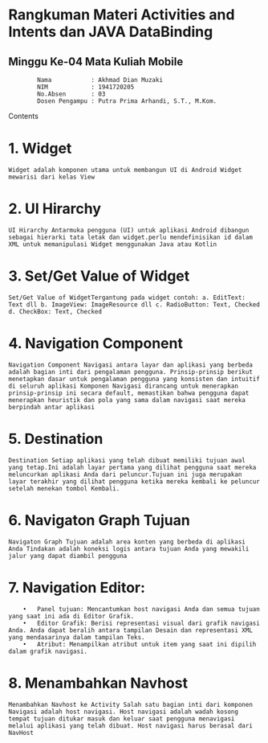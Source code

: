 # Rangkuman Materi Activities and Intents dan JAVA DataBinding

Minggu Ke-04 Mata Kuliah Mobile
--

            Nama           : Akhmad Dian Muzaki
            NIM            : 1941720205
            No.Absen       : 03
            Dosen Pengampu : Putra Prima Arhandi, S.T., M.Kom.

Contents

# 1.	Widget 
    Widget adalah komponen utama untuk membangun UI di Android Widget mewarisi dari kelas View
# 2.	UI Hirarchy 
    UI Hirarchy Antarmuka pengguna (UI) untuk aplikasi Android dibangun sebagai hierarki tata letak dan widget.perlu mendefinisikan id dalam XML untuk memanipulasi Widget menggunakan Java atau Kotlin
# 3.	Set/Get Value of Widget 
    Set/Get Value of WidgetTergantung pada widget contoh: a. EditText: Text dll b. ImageView: ImageResource dll c. RadioButton: Text, Checked d. CheckBox: Text, Checked
# 4.	Navigation Component 
    Navigation Component Navigasi antara layar dan aplikasi yang berbeda adalah bagian inti dari pengalaman pengguna. Prinsip-prinsip berikut menetapkan dasar untuk pengalaman pengguna yang konsisten dan intuitif di seluruh aplikasi Komponen Navigasi dirancang untuk menerapkan prinsip-prinsip ini secara default, memastikan bahwa pengguna dapat menerapkan heuristik dan pola yang sama dalam navigasi saat mereka berpindah antar aplikasi
# 5.	Destination 
    Destination Setiap aplikasi yang telah dibuat memiliki tujuan awal yang tetap.Ini adalah layar pertama yang dilihat pengguna saat mereka meluncurkan aplikasi Anda dari peluncur.Tujuan ini juga merupakan layar terakhir yang dilihat pengguna ketika mereka kembali ke peluncur setelah menekan tombol Kembali.
# 6.	Navigaton Graph Tujuan
    Navigaton Graph Tujuan adalah area konten yang berbeda di aplikasi Anda Tindakan adalah koneksi logis antara tujuan Anda yang mewakili jalur yang dapat diambil pengguna
# 7.	Navigation Editor: 
        •	Panel tujuan: Mencantumkan host navigasi Anda dan semua tujuan yang saat ini ada di Editor Grafik.
        •	Editor Grafik: Berisi representasi visual dari grafik navigasi Anda. Anda dapat beralih antara tampilan Desain dan representasi XML yang mendasarinya dalam tampilan Teks.
        •	Atribut: Menampilkan atribut untuk item yang saat ini dipilih dalam grafik navigasi.

# 8.	Menambahkan Navhost 
    Menambahkan Navhost ke Activity Salah satu bagian inti dari komponen Navigasi adalah host navigasi. Host navigasi adalah wadah kosong tempat tujuan ditukar masuk dan keluar saat pengguna menavigasi melalui aplikasi yang telah dibuat. Host navigasi harus berasal dari NavHost